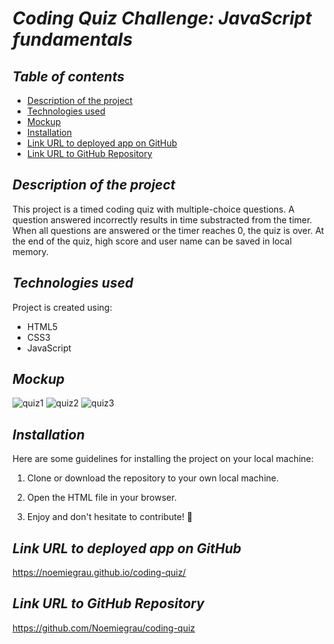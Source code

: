 # **_Coding Quiz Challenge: JavaScript fundamentals_**

## **_Table of contents_**
* [Description of the project](#description-of-the-project)
* [Technologies used](#technologies-used)
* [Mockup](#mockup)
* [Installation](#installation)
* [Link URL to deployed app on GitHub](#link-URL-to-deployed-app-on-GitHub)
* [Link URL to GitHub Repository](#link-URL-to-GitHub-repository)

## **_Description of the project_**
This project is a timed coding quiz with multiple-choice questions. A question answered incorrectly results in time substracted from the timer. When all questions are answered or the timer reaches 0, the quiz is over. At the end of the quiz, high score and user name can be saved in local memory.

## **_Technologies used_**
Project is created using:
* HTML5
* CSS3
* JavaScript

## **_Mockup_**
![quiz1](https://user-images.githubusercontent.com/78329298/110989694-16896b80-8327-11eb-8b78-803dd786010a.png)
![quiz2](https://user-images.githubusercontent.com/78329298/110989697-17220200-8327-11eb-9b36-98098df61e7f.png)
![quiz3](https://user-images.githubusercontent.com/78329298/110989700-17ba9880-8327-11eb-9382-3ab2f16aa6e3.png)

## **_Installation_**
Here are some guidelines for installing the project on your local machine:

1. Clone or download the repository to your own local machine.

2. Open the HTML file in your browser.

3. Enjoy and don't hesitate to contribute! 🙂

## **_Link URL to deployed app on GitHub_**
https://noemiegrau.github.io/coding-quiz/

## **_Link URL to GitHub Repository_**
https://github.com/Noemiegrau/coding-quiz
